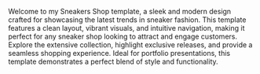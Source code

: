 Welcome to my Sneakers Shop template, a sleek and modern design crafted for showcasing the latest trends in sneaker fashion. 
This template features a clean layout, vibrant visuals, and intuitive navigation, making it perfect for any sneaker shop looking to attract and engage customers. 
Explore the extensive collection, highlight exclusive releases, and provide a seamless shopping experience. 
Ideal for portfolio presentations, this template demonstrates a perfect blend of style and functionality.
